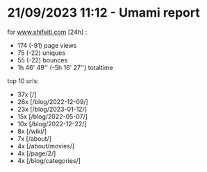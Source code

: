 # 21/09/2023 11:12 - Umami report
for www.shifeiti.com [24h] :

 - 174 (-91) page views
 - 75 (-22) uniques
 - 55 (-22) bounces
 - 1h 46' 49'' (-5h 16' 27'') totaltime


top 10 urls:
 - 37x [/]
 - 26x [/blog/2022-12-09/]
 - 23x [/blog/2023-01-12/]
 - 15x [/blog/2022-05-07/]
 - 10x [/blog/2022-12-22/]
 - 8x [/wiki/]
 - 7x [/about/]
 - 4x [/about/movies/]
 - 4x [/page/2/]
 - 4x [/blog/categories/]


